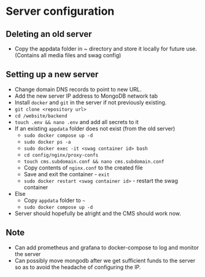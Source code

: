 # Server configuration

## Deleting an old server

- Copy the appdata folder in ~ directory and store it locally for future use. (Contains all media files and swag config)

## Setting up a new server

- Change domain DNS records to point to new URL.
- Add the new server IP address to MongoDB network tab
- Install `docker` and `git` in the server if not previously existing.
- `git clone <repository url>`
- `cd /website/backend`
- `touch .env && nano .env` and add all secrets to it
- If an existing `appdata` folder does not exist (from the old server)
  - `sudo docker compose up -d`
  - `sudo docker ps -a`
  - `sudo docker exec -it <swag container id> bash`
  - `cd config/nginx/proxy-confs`
  - `touch cms.subdomain.conf && nano cms.subdomain.conf`
  - Copy contents of `nginx.conf` to the created file
  - Save and exit the container - `exit`
  - `sudo docker restart <swag container id>` - restart the swag container
- Else
  - Copy `appdata` folder to `~`
  - `sudo docker compose up -d`
- Server should hopefully be alright and the CMS should work now.

## Note

- Can add prometheus and grafana to docker-compose to log and monitor the server
- Can possibly move mongodb after we get sufficient funds to the server so as to avoid the headache of configuring the IP.
